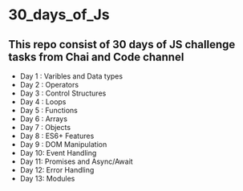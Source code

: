 # 30_days_of_Js
## This repo consist of 30 days of JS challenge tasks from Chai and Code channel

- Day 1 : Varibles and Data types
- Day 2 : Operators
- Day 3 : Control Structures
- Day 4 : Loops
- Day 5 : Functions
- Day 6 : Arrays
- Day 7 : Objects
- Day 8 : ES6+ Features
- Day 9 : DOM Manipulation
- Day 10: Event Handling
- Day 11: Promises and Async/Await
- Day 12: Error Handling
- Day 13: Modules
